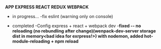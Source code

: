 **APP EXPRESS REACT REDUX WEBPACK**


- in progress...
  -fix eslint (warning only on console)

- completed
  -Config express + react + webpack dev
  -**fixed -- no reloading (no rebundling after change)(wenpack-dev-server storage dist in memory<bad idea for exrpress!>) with nodemon, added hot-module-reloading + npm reload**

